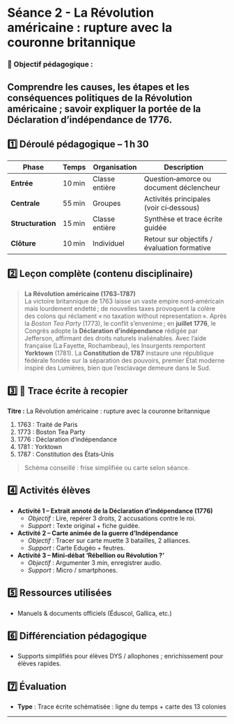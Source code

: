# Séance 2 - La Révolution américaine : rupture avec la couronne britannique
### 🎯 Objectif pédagogique :

Comprendre les causes, les étapes et les conséquences politiques de la Révolution américaine ; savoir expliquer la portée de la Déclaration d’indépendance de 1776.
---
## **1️⃣ Déroulé pédagogique – 1 h 30**
| Phase | Temps | Organisation | Description |
|-------|-------|--------------|-------------|
| **Entrée** | 10 min | Classe entière | Question‑amorce ou document déclencheur |
| **Centrale** | 55 min | Groupes | Activités principales (voir ci‑dessous) |
| **Structuration** | 15 min | Classe entière | Synthèse et trace écrite guidée |
| **Clôture** | 10 min | Individuel | Retour sur objectifs / évaluation formative |

## **2️⃣ Leçon complète (contenu disciplinaire)**

> **La Révolution américaine (1763‑1787)**  
> La victoire britannique de 1763 laisse un vaste empire nord‑américain mais lourdement endetté ; de nouvelles taxes provoquent la colère des colons qui réclament « no taxation without representation ». Après la *Boston Tea Party* (1773), le conflit s’envenime ; en **juillet 1776**, le Congrès adopte la **Déclaration d’indépendance** rédigée par Jefferson, affirmant des droits naturels inaliénables. Avec l’aide française (La Fayette, Rochambeau), les Insurgents remportent **Yorktown** (1781). La **Constitution de 1787** instaure une république fédérale fondée sur la séparation des pouvoirs, premier État moderne inspiré des Lumières, bien que l’esclavage demeure dans le Sud.

## **3️⃣ 📝 Trace écrite à recopier**

**Titre :** La Révolution américaine : rupture avec la couronne britannique

1. 1763 : Traité de Paris
2. 1773 : Boston Tea Party
3. 1776 : Déclaration d’indépendance
4. 1781 : Yorktown
5. 1787 : Constitution des États‑Unis

> Schéma conseillé : frise simplifiée ou carte selon séance.

## **4️⃣ Activités élèves**

- **Activité 1 – Extrait annoté de la Déclaration d’indépendance (1776)**  
  - *Objectif* : Lire, repérer 3 droits, 2 accusations contre le roi.  
  - *Support* : Texte original + fiche guidée.  
- **Activité 2 – Carte animée de la guerre d’Indépendance**  
  - *Objectif* : Tracer sur carte muette 3 batailles, 2 alliances.  
  - *Support* : Carte Edugéo + feutres.  
- **Activité 3 – Mini‑débat ‘Rébellion ou Révolution ?’**  
  - *Objectif* : Argumenter 3 min, enregistrer audio.  
  - *Support* : Micro / smartphones.  

## **5️⃣ Ressources utilisées**

- Manuels & documents officiels (Éduscol, Gallica, etc.)

## **6️⃣ Différenciation pédagogique**

- Supports simplifiés pour élèves DYS / allophones ; enrichissement pour élèves rapides.

## **7️⃣ Évaluation**

- **Type** : Trace écrite schématisée : ligne du temps + carte des 13 colonies

---
